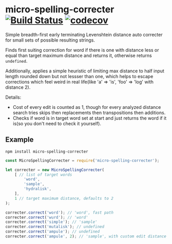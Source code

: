 # micro-spelling-correcter [![Build Status](https://travis-ci.com/stroncium/nodejs-procfs.svg?branch=master)](https://travis-ci.com/stroncium/nodejs-procfs) [![codecov](https://codecov.io/gh/stroncium/micro-spelling-correcter/branch/master/graph/badge.svg)](https://codecov.io/gh/stroncium/micro-spelling-correcter)

Simple breadth-first early terminating Levenshtein distance auto correcter for small sets of possible resulting strings.

Finds first suiting correction for word if there is one with distance less or equal than target maximum distance and returns it, otherwise returns `undefined`.

Additionally, applies a simple heuristic of limiting max distance to half input length rounded down but not lessser than one, which helps to escape corrections which feel weird in real life(like 'a' => 'is', 'foo' => 'log' with distance 2).

Details:
 - Cost of every edit is counted as 1, though for every analyzed distance search tries skips then replacements then transpositions then additions.
 - Checks if word is in target word set at start and just returns the word if it is(so you don't need to check it yourself).

## Example

`npm install micro-spelling-correcter`

```js
const MicroSpellingCorrecter = require('micro-spelling-correcter');

let correcter = new MicroSpellingCorrecter(
	[ // list of target words
		'word',
		'sample',
		'hydralisk',
	],
	1 // target maximum distance, defaults to 2
);

correcter.correct('word'); // 'word', fast path
correcter.correct('wurd'); // 'word'
correcter.correct('simple'); // 'sample'
correcter.correct('mutalisk'); // undefined
correcter.correct('ampule'); // undefined
correcter.correct('ampule', 2); // 'sample', with custom edit distance of 2
```